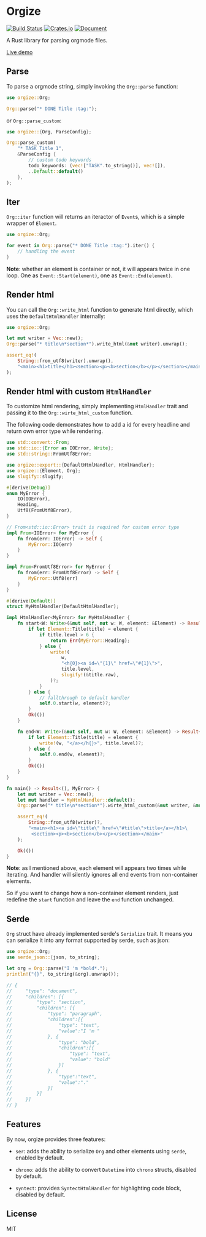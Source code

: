 # Orgize

[![Build Status](https://travis-ci.org/PoiScript/orgize.svg?branch=master)](https://travis-ci.org/PoiScript/orgize)
[![Crates.io](https://img.shields.io/crates/v/orgize.svg)](https://crates.io/crates/orgize)
[![Document](https://docs.rs/orgize/badge.svg)](https://docs.rs/orgize)

A Rust library for parsing orgmode files.

[Live demo](https://orgize.herokuapp.com/)

## Parse

To parse a orgmode string, simply invoking the `Org::parse` function:

```rust
use orgize::Org;

Org::parse("* DONE Title :tag:");
```

or `Org::parse_custom`:

``` rust
use orgize::{Org, ParseConfig};

Org::parse_custom(
    "* TASK Title 1",
    &ParseConfig {
        // custom todo keywords
        todo_keywords: (vec!["TASK".to_string()], vec![]),
        ..Default::default()
    },
);
```

## Iter

`Org::iter` function will returns an iteractor of `Event`s, which is
a simple wrapper of `Element`.

```rust
use orgize::Org;

for event in Org::parse("* DONE Title :tag:").iter() {
    // handling the event
}
```

**Note**: whether an element is container or not, it will appears twice in one loop.
One as `Event::Start(element)`, one as `Event::End(element)`.

## Render html

You can call the `Org::write_html` function to generate html directly, which
uses the `DefaultHtmlHandler` internally:

```rust
use orgize::Org;

let mut writer = Vec::new();
Org::parse("* title\n*section*").write_html(&mut writer).unwrap();

assert_eq!(
    String::from_utf8(writer).unwrap(),
    "<main><h1>title</h1><section><p><b>section</b></p></section></main>"
);
```

## Render html with custom `HtmlHandler`

To customize html rendering, simply implementing `HtmlHandler` trait and passing
it to the `Org::wirte_html_custom` function.

The following code demonstrates how to add a id for every headline and return
own error type while rendering.

```rust
use std::convert::From;
use std::io::{Error as IOError, Write};
use std::string::FromUtf8Error;

use orgize::export::{DefaultHtmlHandler, HtmlHandler};
use orgize::{Element, Org};
use slugify::slugify;

#[derive(Debug)]
enum MyError {
    IO(IOError),
    Heading,
    Utf8(FromUtf8Error),
}

// From<std::io::Error> trait is required for custom error type
impl From<IOError> for MyError {
    fn from(err: IOError) -> Self {
        MyError::IO(err)
    }
}

impl From<FromUtf8Error> for MyError {
    fn from(err: FromUtf8Error) -> Self {
        MyError::Utf8(err)
    }
}

#[derive(Default)]
struct MyHtmlHandler(DefaultHtmlHandler);

impl HtmlHandler<MyError> for MyHtmlHandler {
    fn start<W: Write>(&mut self, mut w: W, element: &Element) -> Result<(), MyError> {
        if let Element::Title(title) = element {
            if title.level > 6 {
                return Err(MyError::Heading);
            } else {
                write!(
                    w,
                    "<h{0}><a id=\"{1}\" href=\"#{1}\">",
                    title.level,
                    slugify!(&title.raw),
                )?;
            }
        } else {
            // fallthrough to default handler
            self.0.start(w, element)?;
        }
        Ok(())
    }

    fn end<W: Write>(&mut self, mut w: W, element: &Element) -> Result<(), MyError> {
        if let Element::Title(title) = element {
            write!(w, "</a></h{}>", title.level)?;
        } else {
            self.0.end(w, element)?;
        }
        Ok(())
    }
}

fn main() -> Result<(), MyError> {
    let mut writer = Vec::new();
    let mut handler = MyHtmlHandler::default();
    Org::parse("* title\n*section*").wirte_html_custom(&mut writer, &mut handler)?;

    assert_eq!(
        String::from_utf8(writer)?,
        "<main><h1><a id=\"title\" href=\"#title\">title</a></h1>\
         <section><p><b>section</b></p></section></main>"
    );

    Ok(())
}
```

**Note**: as I mentioned above, each element will appears two times while iterating.
And handler will silently ignores all end events from non-container elements.

So if you want to change how a non-container element renders, just redefine the `start`
function and leave the `end` function unchanged.

## Serde

`Org` struct have already implemented serde's `Serialize` trait. It means you can
serialize it into any format supported by serde, such as json:

```rust
use orgize::Org;
use serde_json::{json, to_string};

let org = Org::parse("I 'm *bold*.");
println!("{}", to_string(&org).unwrap());

// {
//     "type": "document",
//     "children": [{
//         "type": "section",
//         "children": [{
//             "type": "paragraph",
//             "children":[{
//                 "type": "text",
//                 "value":"I 'm "
//             }, {
//                 "type": "bold",
//                 "children":[{
//                     "type": "text",
//                     "value": "bold"
//                 }]
//             }, {
//                 "type":"text",
//                 "value":"."
//             }]
//         }]
//     }]
// }
```

## Features

By now, orgize provides three features:

+ `ser`: adds the ability to serialize `Org` and other elements using `serde`, enabled by default.

+ `chrono`: adds the ability to convert `Datetime` into `chrono` structs, disabled by default.

+ `syntect`: provides `SyntectHtmlHandler` for highlighting code block, disabled by default.

## License

MIT
